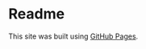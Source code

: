 # **Readme**
This site was built using [GitHub Pages]([https://pages.github.com/](https://pslib-cz.github.io/2023-p2a-web-win10-adamurbanek/)https://pslib-cz.github.io/2023-p2a-web-win10-adamurbanek/).

